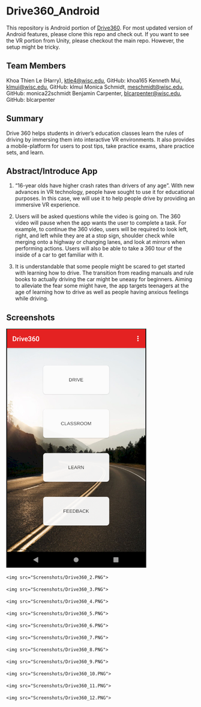 # Drive360_Android

This repository is Android portion of [Drive360](https://github.com/klmui/Drive360/). For most updated version of Android features, please clone this repo and check out. If you want to see the VR portion from Unity, please checkout the main repo. However, the setup might be tricky.

## Team Members
Khoa Thien Le (Harry), [ktle4@wisc.edu](mailto:ktle4@wisc.edu), GitHub: khoa165
Kenneth Mui, [klmui@wisc.edu](mailto:klmui@wisc.edu), GitHub: klmui
Monica Schmidt, [meschmidt@wisc.edu](mailto:meschmidt@wisc.edu), GitHub: monica22schmidt
Benjamin Carpenter, [blcarpenter@wisc.edu](mailto:blcarpenter@wisc.edu), GitHub: blcarpenter

## Summary

Drive 360 helps students in driver’s education classes learn the rules of driving by immersing them into interactive VR environments. It also provides a mobile-platform for users to post tips, take practice exams, share practice sets, and learn.

## Abstract/Introduce App

1.  “16-year olds have higher crash rates than drivers of any age”. With new advances in VR technology, people have sought to use it for educational purposes. In this case, we will use it to help people drive by providing an immersive VR experience.
    
2.  Users will be asked questions while the video is going on. The 360 video will pause when the app wants the user to complete a task. For example, to continue the 360 video, users will be required to look left, right, and left while they are at a stop sign, shoulder check while merging onto a highway or changing lanes, and look at mirrors when performing actions. Users will also be able to take a 360 tour of the inside of a car to get familiar with it.
    
3.  It is understandable that some people might be scared to get started with learning how to drive. The transition from reading manuals and rule books to actually driving the car might be uneasy for beginners. Aiming to alleviate the fear some might have, the app targets teenagers at the age of learning how to drive as well as people having anxious feelings while driving.

## Screenshots

<p float="left">
    <img src="Screenshots/Drive360_1.PNG">

    <img src="Screenshots/Drive360_2.PNG">

    <img src="Screenshots/Drive360_3.PNG">

    <img src="Screenshots/Drive360_4.PNG">

    <img src="Screenshots/Drive360_5.PNG">

    <img src="Screenshots/Drive360_6.PNG">

    <img src="Screenshots/Drive360_7.PNG">

    <img src="Screenshots/Drive360_8.PNG">

    <img src="Screenshots/Drive360_9.PNG">

    <img src="Screenshots/Drive360_10.PNG">

    <img src="Screenshots/Drive360_11.PNG">

    <img src="Screenshots/Drive360_12.PNG">
<p>
